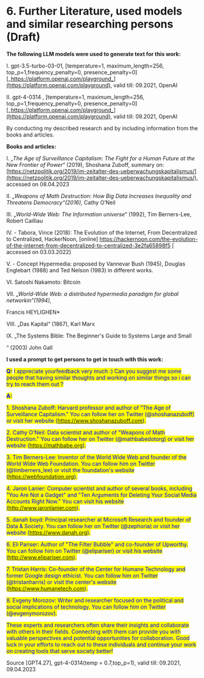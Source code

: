 # 6. Further Literature, used models and similar researching persons (Draft)

**The following LLM models were used to generate text for this work:**

I. gpt-3.5-turbo-03-01, \[temperature=1, maximum\_length=256, top\_p=1,frequency\_penalty=0, presence\_penalty=0] [_https://platform.openai.com/playground_](https://platform.openai.com/playground), valid till: 09.2021, OpenAI

II. gpt-4-0314 , \[temperature=1, maximum\_length=256, top\_p=1,frequency\_penalty=0, presence\_penalty=0] [_https://platform.openai.com/playground_](https://platform.openai.com/playground), valid till: 09.2021, OpenAI

By conducting my described research and by including information from the books and articles.

**Books and articles:**

I. _„The Age of Surveillance Capitalism: The Fight for a Human Future at the New Frontier of Power“_ (2019), Shoshana Zuboff, summary on: [https://netzpolitik.org/2019/im-zeitalter-des-ueberwachungskapitalismus/](https://netzpolitik.org/2019/im-zeitalter-des-ueberwachungskapitalismus/), accessed on 08.04.2023

II. _„Weapons of Math Destruction: How Big Data Increases Inequality and Threatens Democracy“(2016),_ Cathy O’Neil

III. „_World-Wide Web: The Information universe“_ (1992), Tim Berners-Lee, Robert Cailliau

IV. - Tabora, Vince (2018): The Evolution of the Internet, From Decentralized to Centralized, HackerNoon, \[online] https://hackernoon.com/the-evolution-of-the-internet-from-decentralized-to-centralized-3e2fa65898f5 \[ accessed on 03.03.2022]

V. - Concept Hypermedia: proposed by Vannevar Bush (1945), Douglas Englebart (1988) and Ted Nelson (1983) in different works.

VI. Satoshi Nakamoto: Bitcoin

VII. „_World-Wide Web: a distributed hypermedia paradigm for global networkin“(1994),_

Francis HEYLIGHEN\*

VIII. „Das Kapital“ (1867), Karl Marx

IX. „The Systems Bible: The Beginner's Guide to Systems Large and Small

“ (2003) John Gall

**I used a prompt to get persons to get in touch with this work:**

<mark style="color:blue;">**Q:**</mark> <mark style="color:blue;">I appreciate yourfeedback very much :) Can you suggest me some people that having similar thoughts and working on similar things so i can try to reach them out ?</mark>

<mark style="color:blue;">**A:**</mark>

<mark style="color:blue;">1. Shoshana Zuboff: Harvard professor and author of "The Age of Surveillance Capitalism." You can follow her on Twitter (@shoshanazuboff) or visit her website (https://www.shoshanazuboff.com).</mark>

<mark style="color:blue;">2. Cathy O'Neil: Data scientist and author of "Weapons of Math Destruction." You can follow her on Twitter (@mathbabedotorg) or visit her website (https://mathbabe.org).</mark>

<mark style="color:blue;">3. Tim Berners-Lee: Inventor of the World Wide Web and founder of the World Wide Web Foundation. You can follow him on Twitter (@timberners\_lee) or visit the foundation's website (https://webfoundation.org).</mark>

<mark style="color:blue;">4. Jaron Lanier: Computer scientist and author of several books, including "You Are Not a Gadget" and "Ten Arguments for Deleting Your Social Media Accounts Right Now." You can visit his website (http://www.jaronlanier.com).</mark>

<mark style="color:blue;">5. danah boyd: Principal researcher at Microsoft Research and founder of Data & Society. You can follow her on Twitter (@zephoria) or visit her website (https://www.danah.org).</mark>

<mark style="color:blue;">6. Eli Pariser: Author of "The Filter Bubble" and co-founder of Upworthy. You can follow him on Twitter (@elipariser) or visit his website (http://www.elipariser.com).</mark>

<mark style="color:blue;">7. Tristan Harris: Co-founder of the Center for Humane Technology and former Google design ethicist. You can follow him on Twitter (@tristanharris) or visit the center's website (https://www.humanetech.com).</mark>

<mark style="color:blue;">8. Evgeny Morozov: Writer and researcher focused on the political and social implications of technology. You can follow him on Twitter (@evgenymorozov).</mark>

<mark style="color:blue;">These experts and researchers often share their insights and collaborate with others in their fields. Connecting with them can provide you with valuable perspectives and potential opportunities for collaboration. Good luck in your efforts to reach out to these individuals and continue your work on creating tools that serve society better!</mark>

Source \[GPT4.27], gpt-4-0314(temp = 0.7,top\_p=1), valid till: 09.2021, 09.04.2023

